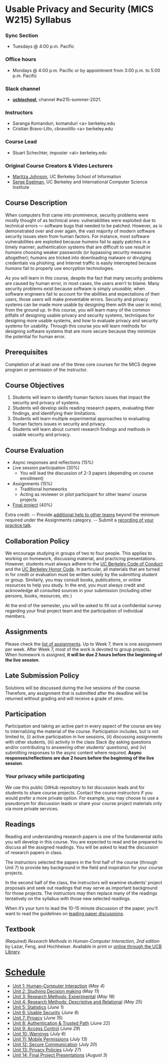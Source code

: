 # Usable Privacy and Security (MICS W215) Syllabus

### Sync Section

  - Tuesdays @ 4:00 p.m. Pacific

### Office hours

  - Mondays @ 4:00 p.m. Pacific or by appointment from 3:00 p.m. to 5:00 p.m. Pacific

### Slack channel

  - [**ucbischool**](https://ucbischool.slack.com), channel #w215-summer-2021.

### Instructors

 -  Saranga Komanduri, komanduri \<a\> berkeley.edu
 -  Cristian Bravo-Lillo, cbravolillo \<a\> berkeley.edu

### Course Lead

 -  Stuart Schechter, imposter \<at\> berkeley.edu

### Original Course Creators & Video Lecturers

 - [Maritza Johnson](http://maritzajohnson.com/), UC Berkeley School of Information
 - [Serge Egelman](https://www.guanotronic.com/~serge/), UC Berkeley and International Computer Science Institute



## Course Description

When computers first came into prominence, security problems were mostly thought of as technical ones: vulnerabilities were exploited due to technical errors — software bugs that needed to be patched. However, as is demonstrated over and over again, the vast majority of modern software security issues stem from human factors. For instance, most software vulnerabilities are exploited because *humans* fail to apply patches in a timely manner; authentication systems that are difficult to use result in *humans* choosing weaker passwords (or bypassing security measures altogether); *humans* are tricked into downloading malware or divulging credentials via phishing; and Internet traffic is easily intercepted because *humans* fail to properly use encryption technologies.

As you will learn in this course, despite the fact that many security problems are caused by human error, in most cases, the users aren’t to blame. Many security problems exist because software is simply *unusable*; when software engineers fail to account for the abilities and expectations of their users, those users will make preventable errors. Security and privacy systems can be made more usable by designing them with the user in mind, from the ground up. In this course, you will learn many of the common pitfalls of designing usable privacy and security systems, techniques for designing more usable systems, and how to evaluate privacy and security systems for usability. Through this course you will learn methods for designing software systems that are more secure because they minimize the potential for human error.



## Prerequisites

Completion of at least one of the three core courses for the MICS degree program or permission of the instructor.



## Course Objectives

1. Students will learn to identify human factors issues that impact the security and privacy of systems.
2. Students will develop skills reading research papers, evaluating their findings, and identifying their limitations.
3. Students will learn multiple experimental approaches to evaluating human factors issues in security and privacy.
4. Students will learn about current research findings and methods in usable security and privacy.



## Course Evaluation

  - Async responses and reflections (15%)
  - Live session participation (30%)
    - You will lead the discussion of 2-3 papers (depending on course enrollment)
  - Assignments (15%)
    - Traditional homeworks
    - Acting as reviewer or pilot participant for other teams’ course projects
  - [Final project](/project/) (40%)

Extra credit:
  -- Provide [additional help to other teams](/project/helping-others.md) beyond the minimum required under the Assignments category.
  -- Submit a [recording of your practice talk](/leading-paper-discussions.md).



## Collaboration Policy

We encourage studying in groups of two to four people. This applies to working on homework, discussing material, and practicing presentations. However, students must always adhere to the [UC Berkeley Code of Conduct](http://sa.berkeley.edu/code-of-conduct) and the [UC Berkeley Honor Code](https://teaching.berkeley.edu/berkeley-honor-code). In particular, all materials that are turned in for credit or evaluation must be written solely by the submitting student or group. Similarly, you may consult books, publications, or online resources to help you study. In the end, you must always credit and acknowledge all consulted sources in your submission (including other persons, books, resources, etc.)

At the end of the semester, you will be asked to fill out a confidential survey regarding your final project team and the participation of individual members.

## Assignments

Please check the [list of assignments](/assignments/). Up to Week 7, there is one assignment per week. After Week 7, most of the work is devoted to group projects. When homework is assigned, **it will be due 2 hours before the beginning of the live session**.


## Late Submission Policy

Solutions will be discussed during the live sessions of the course. Therefore, any assignment that is submitted after the deadline will be returned without grading and will receive a grade of zero.



## Participation

Participation and taking an active part in every aspect of the course are key to internalizing the material of the course. Participation includes, but is not limited to, (i) active participation in live sessions, (ii) discussing assignments with other students, (iii) activity in the class Slack (by asking questions and/or contributing to answering other students’ questions), and (iv) submitting responses to the async content where required.  **Async responses/reflections are due 2 hours before the beginning of the live session**.



### Your privacy while participating

We use this public GitHub repository to list discussion leads and for students to share course projects. Contact the course instructors if you would prefer a more private option. For example, you may choose to use a pseudonym for discussion leads or share your course project materials only via more private services.



## Readings

Reading and understanding research papers is one of the fundamental skills you will develop in this course. You are expected to read and be prepared to discuss all the assigned readings. You will be asked to lead the discussion of research papers in class.

The instructors selected the papers in the first half of the course (through Unit 7) to provide key background in the field and inspiration for your course projects.

In the second half of the class, the instructors will examine students’ project proposals and seek out readings that may serve as important background for those projects. The instructors may then replace many of the readings tentatively on the syllabus with those new selected readings.

When it’s your turn to lead the 10-15 minute discussion of the paper, you'll want to read the guidelines on [leading paper discussions](/leading-paper-discussions.md).



## Textbook

(Required) *Research Methods in Human-Computer Interaction, 2nd edition* by Lazar, Feng, and Hochheiser.  Available in print or [online through the UCB Library](https://search.ebscohost.com/login.aspx?direct=true&db=cat04202a&AN=ucb.b24003164&site=eds-live&authtype=ip,guest&custid=s1226370&groupid=main&profile=eds).



# [Schedule](/schedule)

 - [Unit 1: Human–Computer Interaction](./schedule/unit-01.md) (*May 4*)
 - [Unit 2: Studying Decision making](./schedule/unit-02.md) (*May 11*)
 - [Unit 3: Research Methods: Experimental](./schedule/unit-03.md) (*May 18*)
 - [Unit 4: Research Methods: Descriptive and Relational](./schedule/unit-04.md) (*May 25*)
 - [Unit 5: Statistics](./schedule/unit-05.md) (*June 1*)
 - [Unit 6: Usable Security](./schedule/unit-06.md) (*June 8*)
 - [Unit 7: Privacy](./schedule/unit-07.md) (*June 15*)
 - [Unit 8: Authentication & Trusted Path](./schedule/unit-08.md) (*June 22*)
 - [Unit 9: Access Control](./schedule/unit-09.md) (*June 29*)
 - [Unit 10: Warnings](./schedule/unit-10.md) (*July 6*)
 - [Unit 11: Mobile Permissions](./schedule/unit-11.md) (*July 13*)
 - [Unit 12: Secure Communication](./schedule/unit-12.md) (*July 20*)
 - [Unit 13: Privacy Policies](./schedule/unit-13.md) (*July 27*)
 - [Unit 14: Final Project Presentations](./project/README.md) (*August 3*)
